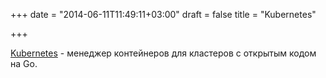 +++
date = "2014-06-11T11:49:11+03:00"
draft = false
title = "Kubernetes"

+++

<p><a href="https://github.com/GoogleCloudPlatform/kubernetes">Kubernetes</a>&nbsp;- менеджер контейнеров для кластеров с открытым кодом на Go.</p>

